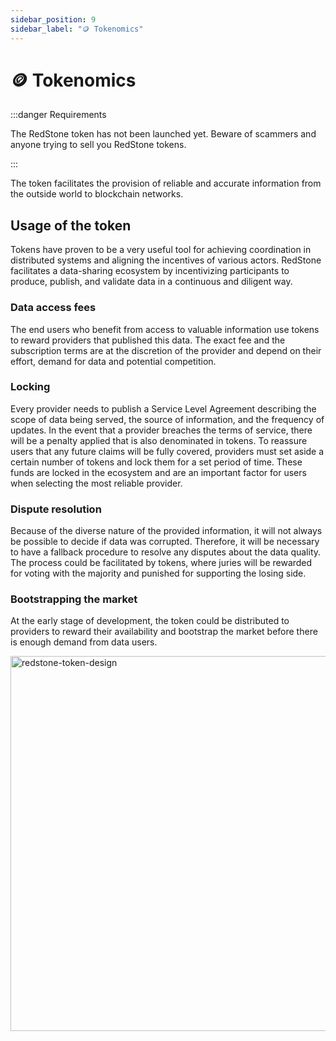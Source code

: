 ```yaml
---
sidebar_position: 9
sidebar_label: "🪙 Tokenomics"
---
```


# 🪙 Tokenomics

:::danger Requirements

The RedStone token has not been launched yet. Beware of scammers and anyone trying to sell you RedStone tokens.

:::

The token facilitates the provision of reliable and accurate information from the outside world to blockchain networks.

## Usage of the token

Tokens have proven to be a very useful tool for achieving coordination in distributed systems and aligning the incentives of various actors. RedStone facilitates a data-sharing ecosystem by incentivizing participants to produce, publish, and validate data in a continuous and diligent way.

### Data access fees

The end users who benefit from access to valuable information use tokens to reward providers that published this data. The exact fee and the subscription terms are at the discretion of the provider and depend on their effort, demand for data and potential competition.

### Locking

Every provider needs to publish a Service Level Agreement describing the scope of data being served, the source of information, and the frequency of updates. In the event that a provider breaches the terms of service, there will be a penalty applied that is also denominated in tokens. To reassure users that any future claims will be fully covered, providers must set aside a certain number of tokens and lock them for a set period of time. These funds are locked in the ecosystem and are an important factor for users when selecting the most reliable provider.

### Dispute resolution

Because of the diverse nature of the provided information, it will not always be possible to decide if data was corrupted. Therefore, it will be necessary to have a fallback procedure to resolve any disputes about the data quality. The process could be facilitated by tokens, where juries will be rewarded for voting with the majority and punished for supporting the losing side.

### Bootstrapping the market

At the early stage of development, the token could be distributed to providers to reward their availability and bootstrap the market before there is enough demand from data users.

<img alt="redstone-token-design" src="https://github.com/redstone-finance/redstone-node/blob/main/docs/img/redstone-token-design.png?raw=true" width="600" />
